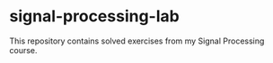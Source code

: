 # signal-processing-lab
This repository contains solved exercises from my Signal Processing course. 
